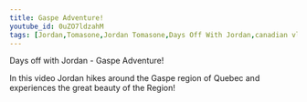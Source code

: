 ```yaml
---
title: Gaspe Adventure!
youtube_id: 0uZO7ldzahM
tags: [Jordan,Tomasone,Jordan Tomasone,Days Off With Jordan,canadian vlogger,canadian travel vlogger,inspirational content,adventure lifestyle,gaspe adventure,gaspe region,gaspe wilderness,gaspe natural parks,quebec,hiking in quebec,van life wannabe,experiene quebe,gaspe vacation,freedom lifestyle,accepting the beauty of the world,sharing my passion,life is what you make it,travel inspo,travel inspiration,forillon national park,parc national forillon]
---
```

Days off with Jordan - Gaspe Adventure!

In this video Jordan hikes around the Gaspe region of Quebec and experiences the great beauty of the Region!
